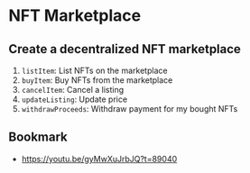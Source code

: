 # NFT Marketplace

## Create a decentralized NFT marketplace

1. `listItem`: List NFTs on the marketplace
2. `buyItem`: Buy NFTs from the marketplace
3. `cancelItem`: Cancel a listing
4. `updateListing`: Update price
5. `withdrawProceeds`: Withdraw payment for my bought NFTs

## Bookmark

-   https://youtu.be/gyMwXuJrbJQ?t=89040
